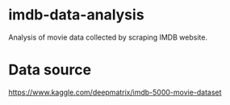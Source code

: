 # imdb-data-analysis
Analysis of movie data collected by scraping IMDB website.

# Data source
https://www.kaggle.com/deepmatrix/imdb-5000-movie-dataset